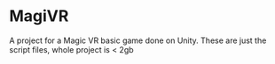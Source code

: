 # MagiVR
A project for a Magic VR basic game done on Unity. These are just the script files, whole project is &lt; 2gb

